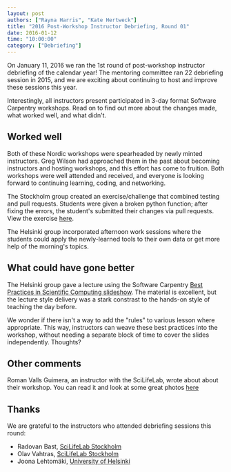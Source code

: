 ```yaml
---
layout: post
authors: ["Rayna Harris", "Kate Hertweck"]
title: "2016 Post-Workshop Instructor Debriefing, Round 01"
date: 2016-01-12
time: "10:00:00"
category: ["Debriefing"]
---
```

<!-- start excerpt -->
On January 11, 2016 we ran the 1st round of post-workshop instructor debriefing of the calendar year! The mentoring committee ran 22 debriefing session in 2015, and we are exciting about continuing to host and improve these sessions this year. 

Interestingly, all instructors present participated in 3-day format Software Carpentry workshops. Read on to find out more about the changes made, what worked well, and what didn't. 
<!-- end excerpt -->

## Worked well

Both of these Nordic workshops were spearheaded by newly minted instructors. Greg Wilson had approached them in the past about becoming instructors and hosting workshops, and this effort has come to fruition. Both workshops were well attended and received, and everyone is looking forward to continuing learning, coding, and networking. 

The Stockholm group created an exercise/challenge that combined testing and pull requests. Students were given a broken python function; after fixing the errors, the student's submitted their changes via pull requests. View the exercise [here](https://github.com/bast/python-tdd-exercises).

The Helsinki group incorporated afternoon work sessions where the students could apply the newly-learned tools to their own data or get more help of the morning's topics. 

## What could have gone better

The Helsinki group gave a lecture using the Software Carpentry [Best Practices in Scientific Computing slideshow](http://swcarpentry.github.io/slideshows/best-practices/index.html). The material is excellent, but the lecture style delivery was a stark constrast to the hands-on style of teaching the day before. 

We wonder if there isn't a way to add the "rules" to various lesson where appropriate. This way, instructors can weave these best practices into the workshop, without needing a separate block of time to cover the slides independently. Thoughts? 

## Other comments
Roman Valls Guimera, an instructor with the SciLifeLab, wrote about about their workshop. You can read it and look at some great photos [here](http://blogs.nopcode.org/brainstorm/2015/12/02/software-and-data-carpentry-workshop-2015/)

## Thanks

We are grateful to the instructors who attended debriefing sessions this round:

- Radovan Bast, [SciLifeLab Stockholm](https://pythonkurs.github.io/2015-11-30-swc_data/)
- Olav Vahtras, [SciLifeLab Stockholm](https://pythonkurs.github.io/2015-11-30-swc_data/)
- Joona Lehtomäki, [University of Helsinki](https://cbig.github.io/2015-11-25-helsinki/)